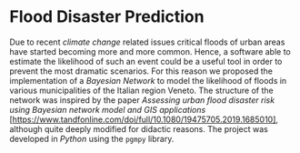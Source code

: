 # Flood Disaster Prediction
Due to recent *climate change* related issues critical floods of urban areas have started becoming more
and more common. Hence, a software able to estimate the likelihood of such an event could be a useful
tool in order to prevent the most dramatic scenarios.
For this reason we proposed the implementation of a *Bayesian Network* to model the likelihood of
floods in various municipalities of the Italian region Veneto. The structure of the network was inspired
by the paper *Assessing urban flood disaster risk using Bayesian network model and GIS applications*
[https://www.tandfonline.com/doi/full/10.1080/19475705.2019.1685010], although quite deeply modified for didactic reasons.
The project was developed in *Python* using the `pgmpy` library.
